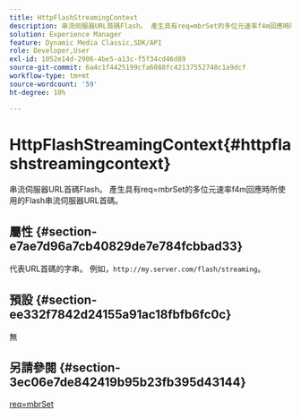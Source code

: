```yaml
---
title: HttpFlashStreamingContext
description: 串流伺服器URL首碼Flash。 產生具有req=mbrSet的多位元速率f4m回應時所使用的Flash串流伺服器URL首碼。
solution: Experience Manager
feature: Dynamic Media Classic,SDK/API
role: Developer,User
exl-id: 1052e14d-2906-4be5-a13c-f5f34cd46d89
source-git-commit: 6a4c1f4425199cfa6088fc42137552748c1a9dcf
workflow-type: tm+mt
source-wordcount: '59'
ht-degree: 10%

---
```


# HttpFlashStreamingContext{#httpflashstreamingcontext}

串流伺服器URL首碼Flash。 產生具有req=mbrSet的多位元速率f4m回應時所使用的Flash串流伺服器URL首碼。

## 屬性 {#section-e7ae7d96a7cb40829de7e784fcbbad33}

代表URL首碼的字串。 例如，`http://my.server.com/flash/streaming`。

## 預設 {#section-ee332f7842d24155a91ac18fbfb6fc0c}

無

## 另請參閱 {#section-3ec06e7de842419b95b23fb395d43144}

[req=mbrSet](../../../../../is-api/http-ref/image-serving-api-ref/c-http-protocol-reference/c-command-reference/r-req/r-mbrset.md#reference-603d75babde74508a878c27bd4cced73)

